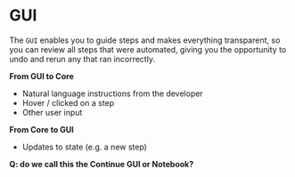 # GUI

The `GUI` enables you to guide steps and makes everything transparent, so you can review all steps that were automated, giving you the opportunity to undo and rerun any that ran incorrectly.

**From GUI to Core**
- Natural language instructions from the developer
- Hover / clicked on a step
- Other user input

**From Core to GUI**
- Updates to state (e.g. a new step)

**Q: do we call this the Continue GUI or Notebook?**